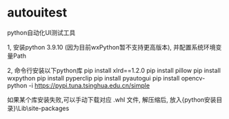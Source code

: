 # autouitest
python自动化UI测试工具

1, 安装python 3.9.10 (因为目前wxPython暂不支持更高版本), 并配置系统环境变量Path

2, 命令行安装以下python库
pip install xlrd==1.2.0
pip install pillow
pip install wxpython
pip install pyperclip
pip install pyautogui
pip install opencv-python -i https://pypi.tuna.tsinghua.edu.cn/simple

如果某个库安装失败,可以手动下载对应 .whl 文件, 解压缩后, 放入{python安装目录}\Lib\site-packages
